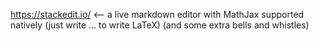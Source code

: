 https://stackedit.io/ <-- a live markdown editor with MathJax supported natively (just write $...$  to write LaTeX) (and some extra bells and whistles)
